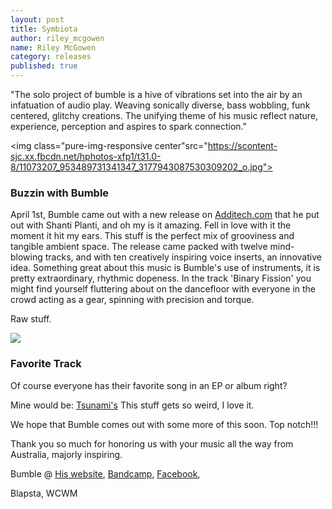 ```yaml
---
layout: post
title: Symbiota
author: riley_mcgowen
name: Riley McGowen
category: releases
published: true
---
```


"The solo project of bumble is a hive of vibrations set into the air by an infatuation of audio play. 
Weaving sonically diverse, bass wobbling, funk centered, glitchy creations. 
The unifying theme of his music reflect nature, experience, perception and aspires to spark connection."

<img class="pure-img-responsive center"src="https://scontent-sjc.xx.fbcdn.net/hphotos-xfp1/t31.0-8/11073207_953489731341347_3177943087530309202_o.jpg">

### Buzzin with Bumble
April 1st, Bumble came out with a new release on [Additech.com](http://www.addictech.com/p/182477) that he put out with Shanti Planti, and oh my is it amazing. Fell in love with it the moment it hit my ears. This stuff is the perfect mix of grooviness and tangible ambient space. The release came packed with twelve mind-blowing tracks, and with ten creatively inspiring voice inserts, an innovative idea. Something great about this music is Bumble's use of instruments, it is pretty extraordinary, rhythmic dopeness. In the track 'Binary Fission' you might find yourself fluttering about on the dancefloor with everyone in the crowd acting as a gear, spinning with precision and torque. 

Raw stuff.

<img class="pure-img-responsive" src="http://s3.amazonaws.com/assets.musicwindow.com/public/album_images_500/A182504_Tsunamis_Symbiota.jpg">

### Favorite Track
Of course everyone has their favorite song in an EP or album right?

Mine would be: [Tsunami's](http://www.addictech.com/p/182504)
This stuff gets so weird, I love it.

We hope that Bumble comes out with some more of this soon. Top notch!!!

Thank you so much for honoring us with your music all the way from Australia, majorly inspiring.

Bumble @ 
[His website](http://www.bumblemusic.com.au/#bumblemusic), 
[Bandcamp](http://bumblemusic.bandcamp.com/), 
[Facebook](https://www.facebook.com/MaxVonBumble), 

Blapsta,
WCWM